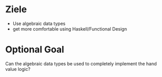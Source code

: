 # Ziele
- Use algebraic data types
- get more comfortable using Haskell/Functional Design

# Optional Goal
Can the algebraic data types be used to completely implement the hand value logic?